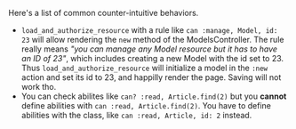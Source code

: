 Here's a list of common counter-intuitive behaviors.

- `load_and_authorize_resource` with a rule like `can :manage, Model, id: 23` will allow rendering the `new` method of the ModelsController. The rule really means _"you can manage any Model resource but it has to have an ID of 23"_, which includes creating a new Model with the id set to 23. Thus `load_and_authorize_resource` will initialize a model in the `:new` action and set its id to 23, and happilly render the page. Saving will not work tho.
- You can check abilites like `can? :read, Article.find(2)` but you **cannot** define abilities with `can :read, Article.find(2)`. You have to define abilities with the class, like `can :read, Article, id: 2` instead.